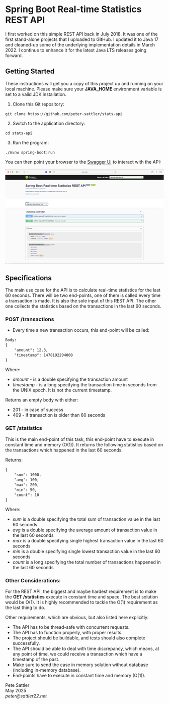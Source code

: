 # Spring Boot Real-time Statistics REST API

I first worked on this simple REST API back in July 2018. It was one of the first stand-alone projects that I uploaded to GitHub. I 
updated it to Java 17 and cleaned-up some of the underlying implementation details in March 2022. I continue to enhance it for the 
latest Java LTS releases going forward.

## Getting Started

These instructions will get you a copy of this project up and running on your local machine. Please make sure your 
__JAVA_HOME__ environment variable is set to a valid JDK installation.

1. Clone this Git repository:
```text
git clone https://github.com/peter-sattler/stats-api
```
2. Switch to the application directory:
```text
cd stats-api
```
3. Run the program:
```text
./mvnw spring-boot:run
```

You can then point your browser to the [Swagger UI](http://localhost:8080/swagger-ui/index.html) to interact with the API:

<img src="/images/stats-api-swagger-ui-v1.1.1.png" alt="Swagger UI Image">

## Specifications
 
The main use case for the API is to calculate real-time statistics for the last 60 seconds. There will be two end-points, one 
of them is called every time a transaction is made. It is also the sole input of this REST API. The other one collects 
the statistics based on the transactions in the last 60 seconds.
 
### POST /transactions
 
 * Every time a new transaction occurs, this end-point will be called:

 ```
 Body:
 {
     "amount": 12.3,
     "timestamp": 1478192204000
 }
 ```

 Where:
 
 * _amount_ - is a double specifying the transaction amount
 * _timestamp_ - is a long specifying the transaction time in seconds from the UNIX epoch. It is not the current timestamp.

 Returns an empty body with either:
 
 * 201 - in case of success
 * 409 - if transaction is older than 60 seconds

 ### GET /statistics
 
 This is the main end-point of this task, this end-point have to execute in constant time and memory (O(1)). It returns 
 the following statistics based on the transactions which happened in the last 60 seconds.

Returns:

```
{
    "sum": 1000,
    "avg": 100,
    "max": 200,
    "min": 50,
    "count": 10
}
```

Where:

* _sum_ is a double specifying the total sum of transaction value in the last 60 seconds
* _avg_ is a double specifying the average amount of transaction value in the last 60 seconds
* _max_ is a double specifying single highest transaction value in the last 60 seconds
* _min_ is a double specifying single lowest transaction value in the last 60 seconds
* _count_ is a long specifying the total number of transactions happened in the last 60 seconds

### Other Considerations:

For the REST API, the biggest and maybe hardest requirement is to make the __GET /statistics__ execute in constant time 
and space. The best solution would be O(1). It is highly recommended to tackle the O(1) requirement as the last thing 
to do.

Other requirements, which are obvious, but also listed here explicitly:

* The API has to be thread-safe with concurrent requests.  
* The API has to function properly, with proper results.  
* The project should be buildable, and tests should also complete successfully.  
* The API should be able to deal with time discrepancy, which means, at any point of time, we could receive a transaction which have a timestamp of the past.  
* Make sure to send the case in memory solution without database (including in-memory database).  
* End-points have to execute in constant time and memory (O(1)).  


Pete Sattler  
May 2025  
_peter@sattler22.net_
